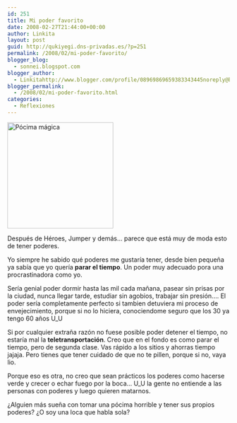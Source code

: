 ```yaml
---
id: 251
title: Mi poder favorito
date: 2008-02-27T21:44:00+00:00
author: Linkita
layout: post
guid: http://qukiyegi.dns-privadas.es/?p=251
permalink: /2008/02/mi-poder-favorito/
blogger_blog:
  - sonnei.blogspot.com
blogger_author:
  - Linkitahttp://www.blogger.com/profile/08969869659383343445noreply@blogger.com
blogger_permalink:
  - /2008/02/mi-poder-favorito.html
categories:
  - Reflexiones
---
```

[<img src="http://farm3.static.flickr.com/2320/1857984614_61fb0abd36_m.jpg" alt="Pócima mágica" height="240" width="240" />](http://www.flickr.com/photos/linkita/1857984614/ "Pócima mágica by Linkita, on Flickr")

Después de Héroes, Jumper y demás&#8230; parece que está muy de moda esto de tener poderes.

Yo siempre he sabido qué poderes me gustaría tener, desde bien pequeña ya sabía que yo quería <span style="font-weight: bold;">parar el tiempo</span>. Un poder muy adecuado pora una procrastinadora como yo.

Sería genial poder dormir hasta las mil cada mañana, pasear sin prisas por la ciudad, nunca llegar tarde, estudiar sin agobios, trabajar sin presión&#8230;. El poder sería completamente perfecto si tambien detuviera mi proceso de envejecimiento, porque si no lo hiciera, conociendome seguro que los 30 ya tengo 60 años U_U

Si por cualquier extraña razón no fuese posible poder detener el tiempo, no estaría mal la <span style="font-weight: bold;">teletransportación</span>. Creo que en el fondo es como parar el tiempo, pero de segunda clase. Vas rápido a los sitios y ahorras tiempo jajaja. Pero tienes que tener cuidado de que no te pillen, porque si no, vaya lio.

Porque eso es otra, no creo que sean prácticos los poderes como hacerse verde y crecer o echar fuego por la boca&#8230; U_U la gente no entiende a las personas con poderes y luego quieren matarnos.

¿Alguien más sueña con tomar una pócima horrible y tener sus propios poderes? ¿O soy una loca que habla sola?